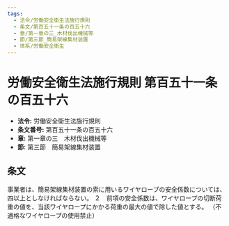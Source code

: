 ```yaml
---
tags:
  - 法令/労働安全衛生法施行規則
  - 条文/第百五十一条の百五十六
  - 章/第一章の三_木材伐出機械等
  - 節/第三節_簡易架線集材装置
  - 体系/労働安全衛生
---
```

# 労働安全衛生法施行規則 第百五十一条の百五十六

- **法令:** 労働安全衛生法施行規則
- **条文番号:** 第百五十一条の百五十六
- **章:** 第一章の三　木材伐出機械等
- **節:** 第三節　簡易架線集材装置

## 条文
事業者は、簡易架線集材装置の索に用いるワイヤロープの安全係数については、四以上としなければならない。
２　前項の安全係数は、ワイヤロープの切断荷重の値を、当該ワイヤロープにかかる荷重の最大の値で除した値とする。
（不適格なワイヤロープの使用禁止）

